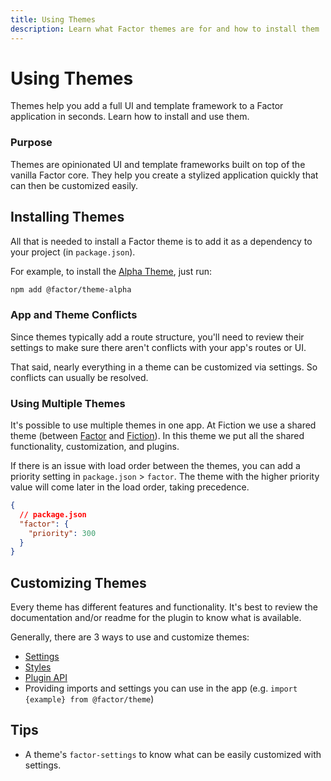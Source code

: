```yaml
---
title: Using Themes
description: Learn what Factor themes are for and how to install them
---
```


# Using Themes

Themes help you add a full UI and template framework to a Factor application in seconds. Learn how to install and use them.

### Purpose

Themes are opinionated UI and template frameworks built on top of the vanilla Factor core. They help you create a stylized application quickly that can then be customized easily.

## Installing Themes

All that is needed to install a Factor theme is to add it as a dependency to your project (in `package.json`).

For example, to install the [Alpha Theme](https://factor.dev/theme/alpha-factor-theme), just run:

```bash
npm add @factor/theme-alpha
```

### App and Theme Conflicts

Since themes typically add a route structure, you'll need to review their settings to make sure there aren't conflicts with your app's routes or UI.

That said, nearly everything in a theme can be customized via settings. So conflicts can usually be resolved.

### Using Multiple Themes

It's possible to use multiple themes in one app. At Fiction we use a shared theme (between [Factor](https://factor.dev) and [Fiction](https://www.fiction.com)). In this theme we put all the shared functionality, customization, and plugins.

If there is an issue with load order between the themes, you can add a priority setting in `package.json` > `factor`. The theme with the higher priority value will come later in the load order, taking precedence.

```json
{
  // package.json
  "factor": {
    "priority": 300
  }
}
```

## Customizing Themes

Every theme has different features and functionality. It's best to review the documentation and/or readme for the plugin to know what is available.

Generally, there are 3 ways to use and customize themes:

- [Settings](./settings)
- [Styles](./styles)
- [Plugin API](./plugin-api)
- Providing imports and settings you can use in the app (e.g. `import {example} from @factor/theme`)

## Tips

- A theme's `factor-settings` to know what can be easily customized with settings.
